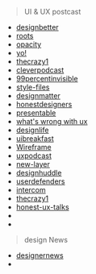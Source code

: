 > UI & UX postcast

- [designbetter](https://www.designbetter.co/podcast)
- [roots](https://rootspodcast.design/)
- [opacity](https://podtail.com/en/podcast/opacity/)
- [yo!](https://robhope.com/yo)
- [thecrazy1](https://thecrazy1.com/)
- [cleverpodcast](http://www.cleverpodcast.com/)
- [99percentinvisible](https://99percentinvisible.org/)
- [style-files](https://www.style-files.com/)
- [designmatter](https://www.designmattersmedia.com/)
- [honestdesigners](https://www.honestdesigners.com/)
- [presentable](https://www.relay.fm/presentable)
- [what's wrong with ux](https://www.usersknow.com/podcast)
- [designlife](https://www.designlife.fm/)
- [uibreakfast](https://uibreakfast.com/category/podcast/)
- [Wireframe](https://creativecloud.adobe.com/discover/article/wireframe-podcast-with-khoi-vinh)
- [uxpodcast](https://uxpodcast.com/)
- [new-layer](https://tannerchristensen.com/new-layer-podcast)
- [designhuddle](https://www.designhuddle.com/)
- [userdefenders](https://userdefenders.com/)
- [intercom](https://www.intercom.com)
- [thecrazy1](http://thecrazy1.com/)
- [honest-ux-talks](https://podcasts.apple.com/ca/podcast/honest-ux-talks/id1547832809)
- []()
- []()


>design News

- [designernews](https://www.designernews.co/)
- []()